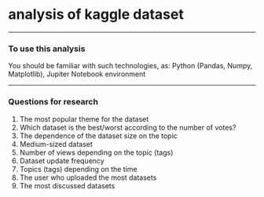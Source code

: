 # analysis of kaggle dataset
---
### To use this analysis

You should be familiar with such technologies, as: Python (Pandas, Numpy, Matplotlib), Jupiter Notebook environment

---
### Questions for research

1. The most popular theme for the dataset
2. Which dataset is the best/worst according to the number of votes?
3. The dependence of the dataset size on the topic
4. Medium-sized dataset
5. Number of views depending on the topic (tags)
6. Dataset update frequency 
7. Topics (tags) depending on the time
8. The user who uploaded the most datasets
9. The most discussed datasets
